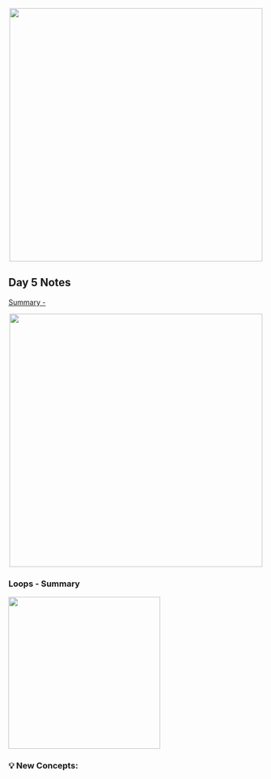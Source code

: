 <p align="center"><img src="https://github.com/neilhiddink/100DaysOfSwift/blob/master/00.%20Resources/banner.png" width="500"></p>

## Day 5 Notes

[Summary - ]()

<p align="center"><img src="" width="500"></p>

### Loops - Summary

<img src="" width="300">

### 💡 New Concepts:

